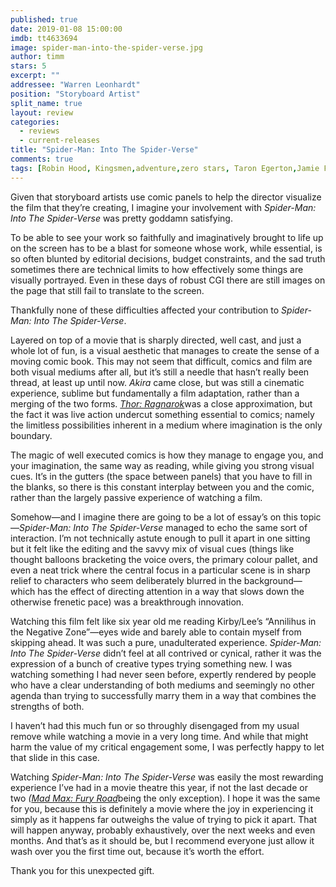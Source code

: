 ```yaml
---
published: true
date: 2019-01-08 15:00:00
imdb: tt4633694
image: spider-man-into-the-spider-verse.jpg
author: timm
stars: 5
excerpt: ""
addressee: "Warren Leonhardt"
position: "Storyboard Artist"
split_name: true
layout: review
categories: 
  - reviews
  - current-releases
title: "Spider-Man: Into The Spider-Verse"
comments: true
tags: [Robin Hood, Kingsmen,adventure,zero stars, Taron Egerton,Jamie Foxx]
---
```

Given that storyboard artists use comic panels to help the director visualize the film that they’re creating, I imagine your involvement with _Spider-Man: Into The Spider-Verse_ was pretty goddamn satisfying.

To be able to see your work so faithfully and imaginatively brought to life up on the screen has to be a blast for someone whose work, while essential, is so often blunted by editorial decisions, budget constraints, and the sad truth sometimes there are technical limits to how effectively some things are visually portrayed. Even in these days of robust CGI there are still images on the page that still fail to translate to the screen.

Thankfully none of these difficulties affected your contribution to _Spider-Man: Into The Spider-Verse_.

Layered on top of a movie that is sharply directed, well cast, and just a whole lot of fun, is a visual aesthetic that manages to create the sense of a moving comic book. This may not seem that difficult, comics and film are both visual mediums after all, but it’s still a needle that hasn’t really been thread, at least up until now. _Akira_ came close, but was still a cinematic experience, sublime but fundamentally a film adaptation, rather than a merging of the two forms. [_Thor: Ragnarok_](http://www.dearcastandcrew.com/content/2017/11/13/thor-ragnarok.html)was a close approximation, but the fact it was live action undercut something essential to comics; namely the limitless possibilities inherent in a medium where imagination is the only boundary.

The magic of well executed comics is how they manage to engage you, and your imagination, the same way as reading, while giving you strong visual cues. It’s in the gutters (the space between panels) that you have to fill in the blanks, so there is this constant interplay between you and the comic, rather than the largely passive experience of watching a film.

Somehow—and I imagine there are going to be a lot of essay’s on this topic—_Spider-Man: Into The Spider-Verse_ managed to echo the same sort of interaction. I’m not technically astute enough to pull it apart in one sitting but it felt like the editing and the savvy mix of visual cues (things like thought balloons bracketing the voice overs, the primary colour pallet, and even a neat trick where the central focus in a particular scene is in sharp relief to characters who seem deliberately blurred in the background—which has the effect of directing attention in a way that slows down the otherwise frenetic pace) was a breakthrough innovation.

Watching this film felt like six year old me reading Kirby/Lee’s “Annilihus in the Negative Zone”—eyes wide and barely able to contain myself from skipping ahead. It was such a pure, unadulterated experience. _Spider-Man: Into The Spider-Verse_ didn’t feel at all contrived or cynical, rather it was the expression of a bunch of creative types trying something new. I was watching something I had never seen before, expertly rendered by people who have a clear understanding of both mediums and seemingly no other agenda than trying to successfully marry them in a way that combines the strengths of both.

I haven’t had this much fun or so throughly disengaged from my usual remove while watching a movie in a very long time. And while that might harm the value of my critical engagement some, I was perfectly happy to let that slide in this case.

Watching _Spider-Man: Into The Spider-Verse_ was easily the most rewarding experience I’ve had in a movie theatre this year, if not the last decade or two _(_[_Mad Max: Fury Road_](http://www.dearcastandcrew.com/content/2016/1/13/mad-max-fury-road-is-unapologetically-the-best-film-of-2015.html)being the only exception). I hope it was the same for you, because this is definitely a movie where the joy in experiencing it simply as it happens far outweighs the value of trying to pick it apart. That will happen anyway, probably exhaustively, over the next weeks and even months. And that’s as it should be, but I recommend everyone just allow it wash over you the first time out, because it’s worth the effort.

Thank you for this unexpected gift.